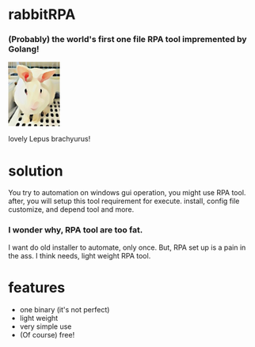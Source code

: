 # rabbitRPA

### (Probably) the world's first one file RPA tool impremented by Golang!

![icon](https://github.com/yasutakatou/rabbitRPA/blob/pics/icon.png)

lovely Lepus brachyurus!<br>

# solution

You try to automation on windows gui operation, you might use RPA tool. 
after, you will setup this tool requirement for execute.
install, config file customize, and depend tool and more.
### I wonder why, RPA tool are too fat.
I want do old installer to automate, only once.
But, RPA set up is a pain in the ass. I think needs, light weight RPA tool.

# features

 - one binary (it's not perfect)
 - light weight
 - very simple use
 - (Of course) free!

